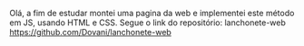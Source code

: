 Olá, a fim de estudar montei uma pagina da web e implementei este método em JS, usando HTML e CSS. 
Segue o link do repositório: lanchonete-web
https://github.com/Dovani/lanchonete-web
